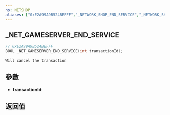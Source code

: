 ```yaml
---
ns: NETSHOP
aliases: ["0xE2A99A9B524BEFFF","_NETWORK_SHOP_END_SERVICE","_NETWORK_SHOP_TERMINATE_SERVICE"]
---
```

## _NET_GAMESERVER_END_SERVICE

```c
// 0xE2A99A9B524BEFFF
BOOL _NET_GAMESERVER_END_SERVICE(int transactionId);
```

```
Will cancel the transaction  
```

## 參數
* **transactionId**: 

## 返回值
